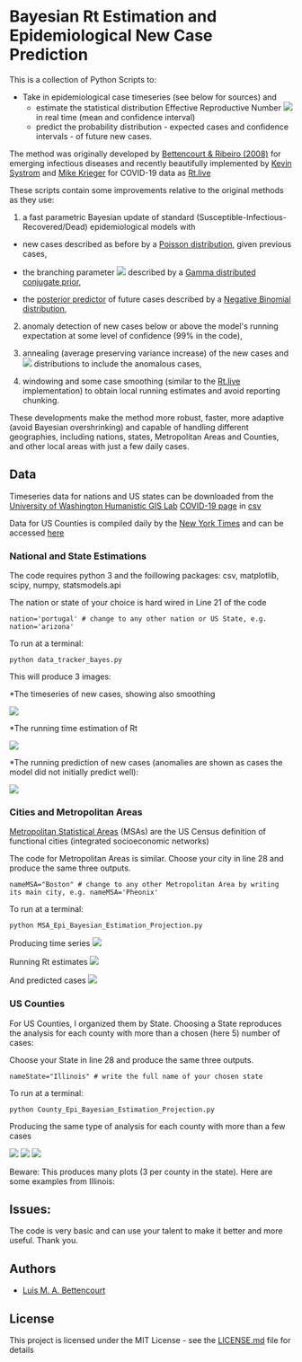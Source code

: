 # Bayesian Rt Estimation and Epidemiological New Case Prediction

This is a collection of Python Scripts to:

  - Take in epidemiological case timeseries (see below for sources)
  and
	- estimate the statistical distribution Effective Reproductive Number <img src="https://render.githubusercontent.com/render/math?math=R_t"> in real time (mean and confidence interval)
	- predict the probability distribution - expected cases and confidence intervals - of future new cases.
  
The method was originally developed by [Bettencourt & Ribeiro (2008)](https://journals.plos.org/plosone/article?id=10.1371/journal.pone.0002185) for emerging infectious diseases and recently beautifully implemented by [Kevin Systrom](https://twitter.com/kevin) and [Mike Krieger](https://twitter.com/mikeyk) for COVID-19 data as [Rt.live](Rt.live)

These scripts contain some improvements relative to the original methods as they use: 
1. a fast parametric Bayesian update of standard (Susceptible-Infectious-Recovered/Dead) epidemiological models 
        with 
	
* new cases described as before by a [Poisson distribution](https://en.wikipedia.org/wiki/Poisson_distribution), given previous cases,
	
* the branching parameter <img src="https://render.githubusercontent.com/render/math?math=b_t"> described by a [Gamma distributed](https://en.wikipedia.org/wiki/Gamma_distribution) [conjugate prior](https://en.wikipedia.org/wiki/Conjugate_prior), 
	
* the [posterior predictor](https://en.wikipedia.org/wiki/Posterior_predictive_distribution) of future cases described by a [Negative Binomial distribution](https://en.wikipedia.org/wiki/Negative_binomial_distribution),

2. anomaly detection of new cases below or above the model's running expectation at some level of confidence (99% in the code),

3. annealing (average preserving variance increase) of the new cases and <img src="https://render.githubusercontent.com/render/math?math=R_t"> distributions to include the anomalous cases,

4. windowing and some case smoothing (similar to the [Rt.live](Rt.live)
 implementation) to obtain local running estimates and avoid reporting chunking.

These developments make the method more robust, faster, more adaptive (avoid Bayesian overshrinking) and capable of handling different geographies, 
including nations, states, Metropolitan Areas and Counties, and other local areas with just a few daily cases. 

## Data 

Timeseries data for nations and US states can be downloaded from the [University of Washington Humanistic GIS Lab](https://hgis.uw.edu)  [COVID-19 page](https://hgis.uw.edu/virus/) in [csv](https://hgis.uw.edu/virus/assets/virus.csv)

Data for US Counties is compiled daily by the [New York Times](https://www.nytimes.com/interactive/2020/us/coronavirus-us-cases.html) and can be accessed [here](https://github.com/nytimes/covid-19-data)

### National and State Estimations

The code requires python 3 and the foillowing packages: csv, matplotlib, scipy, numpy, statsmodels.api

The nation or state of your choice is hard wired in Line 21 of the code 

```
nation='portugal' # change to any other nation or US State, e.g. nation='arizona'
```

To run at a terminal:

```
python data_tracker_bayes.py
```
This will produce 3 images:

*The timeseries of new cases, showing also smoothing 

<img src="./images/NewCases_Timeseries_portugal.png" >

*The running time estimation of Rt

<img src="./images/Rt_Estimation_portugal.png" >

*The running prediction of new cases (anomalies are shown as cases the  model did not initially predict well):

<img src="./images/Observed_Predicted_New_Cases_Anomalies_portugal.png" >


### Cities and Metropolitan Areas

[Metropolitan Statistical Areas](https://www.census.gov/programs-surveys/metro-micro/about.html) (MSAs) are the US Census definition of functional cities (integrated socioeconomic networks)

The code for Metropolitan Areas is similar. Choose your city in line 28 and produce the same three outputs.
```
nameMSA="Boston" # change to any other Metropolitan Area by writing its main city, e.g. nameMSA='Pheonix'
```

To run at a terminal:

```
python MSA_Epi_Bayesian_Estimation_Projection.py
```

Producing time series
<img src="./images/Daily_New_Cases_w_Smoothing_Chicago-Naperville-Elgin IL-IN-WI.png" > 

Running Rt estimates
<img src="./images/Rt_w_Uncertainty_Chicago-Naperville-Elgin IL-IN-WI.png"> 

And predicted cases
<img src="./images/Observed_vs_Predicted_Daily_Cases_Chicago-Naperville-Elgin IL-IN-WI.png"> 


### US Counties

For US Counties, I organized them by State. Choosing a State reproduces the analysis for each county with more than a chosen (here 5) number of cases:

Choose your State in line 28 and produce the same three outputs.
```
nameState="Illinois" # write the full name of your chosen state
```
To run at a terminal:

```
python County_Epi_Bayesian_Estimation_Projection.py
```

Producing the same type of analysis for  each county with more than a few cases

<img src="./images/Daily_New_Cases_w_Smoothing_Winnebago County, Illinois.png" > 

<img src="./images/Rt_w_Uncertainty_Winnebago County, Illinois.png" > 

<img src="./images/Observed_vs_Predicted_Daily_Cases_Winnebago County, Illinois.png" >

Beware: This produces many plots (3 per county in the state). Here are some examples from Illinois:


## Issues:

The code is very basic and can use your talent to make it better and more useful. Thank you.

## Authors

* [Luis M. A. Bettencourt](https://twitter.com/BettencourtLuis)

## License

This project is licensed under the MIT License - see the [LICENSE.md](LICENSE.md) file for details

